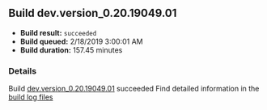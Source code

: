 ## Build dev.version_0.20.19049.01
- **Build result:** `succeeded`
- **Build queued:** 2/18/2019 3:00:01 AM
- **Build duration:** 157.45 minutes
### Details
Build [dev.version_0.20.19049.01](https://winappstudio.visualstudio.com/web/build.aspx?pcguid=a4ef43be-68ce-4195-a619-079b4d9834c2&builduri=vstfs%3a%2f%2f%2fBuild%2fBuild%2f27097) succeeded
Find detailed information in the [build log files](https://uwpctdiags.blob.core.windows.net/buildlogs/dev.version_0.20.19049.01_logs.zip)
